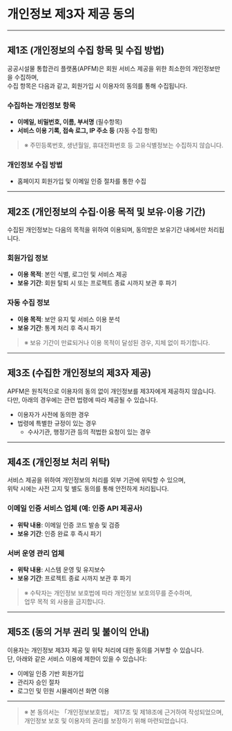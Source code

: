 # 개인정보 제3자 제공 동의

---

## 제1조 (개인정보의 수집 항목 및 수집 방법)

공공시설물 통합관리 플랫폼(APFM)은 회원 서비스 제공을 위한 최소한의 개인정보만을 수집하며,  
수집 항목은 다음과 같고, 회원가입 시 이용자의 동의를 통해 수집됩니다.

### 수집하는 개인정보 항목

- **이메일, 비밀번호, 이름, 부서명** (필수항목)  
- **서비스 이용 기록, 접속 로그, IP 주소 등** (자동 수집 항목)

> ※ 주민등록번호, 생년월일, 휴대전화번호 등 고유식별정보는 수집하지 않습니다.

### 개인정보 수집 방법

- 홈페이지 회원가입 및 이메일 인증 절차를 통한 수집

---

## 제2조 (개인정보의 수집·이용 목적 및 보유·이용 기간)

수집된 개인정보는 다음의 목적을 위하여 이용되며, 동의받은 보유기간 내에서만 처리됩니다.

### 회원가입 정보

- **이용 목적**: 본인 식별, 로그인 및 서비스 제공  
- **보유 기간**: 회원 탈퇴 시 또는 프로젝트 종료 시까지 보관 후 파기

### 자동 수집 정보

- **이용 목적**: 보안 유지 및 서비스 이용 분석  
- **보유 기간**: 통계 처리 후 즉시 파기

> ※ 보유 기간이 만료되거나 이용 목적이 달성된 경우, 지체 없이 파기합니다.

---

## 제3조 (수집한 개인정보의 제3자 제공)

APFM은 원칙적으로 이용자의 동의 없이 개인정보를 제3자에게 제공하지 않습니다.  
다만, 아래의 경우에는 관련 법령에 따라 제공될 수 있습니다.

- 이용자가 사전에 동의한 경우  
- 법령에 특별한 규정이 있는 경우  
  - 수사기관, 행정기관 등의 적법한 요청이 있는 경우

---

## 제4조 (개인정보 처리 위탁)

서비스 제공을 위하여 개인정보의 처리를 외부 기관에 위탁할 수 있으며,  
위탁 시에는 사전 고지 및 별도 동의를 통해 안전하게 처리됩니다.

### 이메일 인증 서비스 업체 (예: 인증 API 제공사)

- **위탁 내용**: 이메일 인증 코드 발송 및 검증  
- **보유 기간**: 인증 완료 후 즉시 파기

### 서버 운영 관리 업체

- **위탁 내용**: 시스템 운영 및 유지보수  
- **보유 기간**: 프로젝트 종료 시까지 보관 후 파기

> ※ 수탁자는 개인정보 보호법에 따라 개인정보 보호의무를 준수하며,  
> 업무 목적 외 사용을 금지합니다.

---

## 제5조 (동의 거부 권리 및 불이익 안내)

이용자는 개인정보 제3자 제공 및 위탁 처리에 대한 동의를 거부할 수 있습니다.  
단, 아래와 같은 서비스 이용에 제한이 있을 수 있습니다:

- 이메일 인증 기반 회원가입  
- 관리자 승인 절차  
- 로그인 및 민원 시뮬레이션 화면 이용

---

> ※ 본 동의서는 「개인정보보호법」 제17조 및 제18조에 근거하여 작성되었으며,  
> 개인정보 보호 및 이용자의 권리를 보장하기 위해 마련되었습니다.
